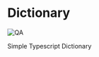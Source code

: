 # Dictionary
![QA](https://github.com/FlippieCoetser/Dictionary/workflows/QA/badge.svg)

Simple Typescript Dictionary
